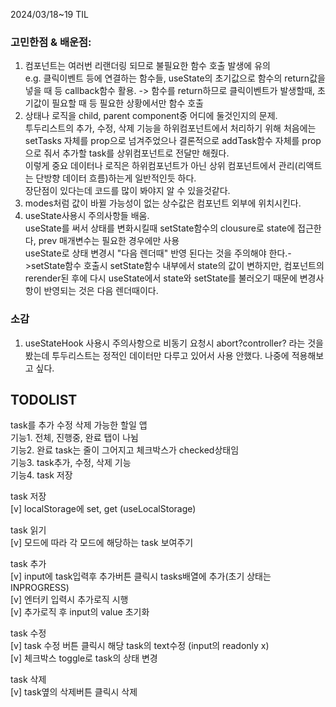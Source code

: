2024/03/18~19 TIL

### 고민한점 & 배운점:

1. 컴포넌트는 여러번 리랜더링 되므로 불필요한 함수 호출 발생에 유의  
   e.g. 클릭이벤트 등에 연결하는 함수들, useState의 초기값으로 함수의 return값을 넣을 때 등 callback함수 활용.
   -> 함수를 return하므로 클릭이벤트가 발생할때, 초기값이 필요할 때 등 필요한 상황에서만 함수 호출
2. 상태나 로직을 child, parent component중 어디에 둘것인지의 문제.  
   투두리스트의 추가, 수정, 삭제 기능을 하위컴포넌트에서 처리하기 위해
   처음에는 setTasks 자체를 prop으로 넘겨주었으나 결론적으로 addTask함수 자체를 prop으로 줘서 추가할 task를 상위컴포넌트로 전달만 해줬다.  
   이렇게 중요 데이터나 로직은 하위컴포넌트가 아닌 상위 컴포넌트에서 관리(리액트는 단방향 데이터 흐름)하는게 일반적인듯 하다.  
   장단점이 있다는데 코드를 많이 봐야지 알 수 있을것같다.
3. modes처럼 값이 바뀔 가능성이 없는 상수값은 컴포넌트 외부에 위치시킨다.
4. useState사용시 주의사항들 배움.  
   useState를 써서 상태를 변화시킬때 setState함수의 clousure로 state에 접근한다, prev 매개변수는 필요한 경우에만 사용  
   useState로 상태 변경시 "다음 렌더때" 반영 된다는 것을 주의해야 한다.->setState함수 호출시 setState함수 내부에서 state의 값이 변하지만, 컴포넌트의 rerender된 후에 다시 useState에서 state와 setState를 불러오기 때문에 변경사항이 반영되는 것은 다음 렌더때이다.

### 소감

1. useStateHook 사용시 주의사항으로 비동기 요청시 abort?controller? 라는 것을 봤는데 투두리스트는 정적인 데이터만 다루고 있어서 사용 안했다. 나중에 적용해보고 싶다.

## TODOLIST

task를 추가 수정 삭제 가능한 할일 앱  
기능1. 전체, 진행중, 완료 탭이 나뉨  
기능2. 완료 task는 줄이 그어지고 체크박스가 checked상태임  
기능3. task추가, 수정, 삭제 기능  
기능4. task 저장

task 저장  
[v] localStorage에 set, get (useLocalStorage)

task 읽기  
[v] 모드에 따라 각 모드에 해당하는 task 보여주기

task 추가  
[v] input에 task입력후 추가버튼 클릭시 tasks배열에 추가(초기 상태는 INPROGRESS)  
[v] 엔터키 입력시 추가로직 시행  
[v] 추가로직 후 input의 value 초기화

task 수정  
[v] task 수정 버튼 클릭시 해당 task의 text수정 (input의 readonly x)  
[v] 체크박스 toggle로 task의 상태 변경

task 삭제  
[v] task옆의 삭제버튼 클릭시 삭제
